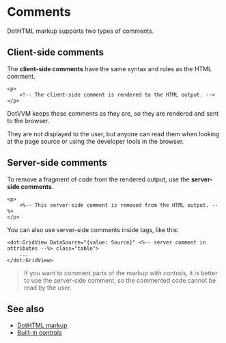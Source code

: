 # Comments

DotHTML markup supports two types of comments.

## Client-side comments

The **client-side comments** have the same syntax and rules as the HTML comment.

```DOTHTML
<p>
    <!-- The client-side comment is rendered to the HTML output. -->
</p>
```

DotVVM keeps these comments as they are, so they are rendered and sent to the browser.

They are not displayed to the user, but anyone can read them when looking at the page source or using the developer tools in the browser. 

## Server-side comments

To remove a fragment of code from the rendered output, use the **server-side comments**.

```DOTHTML
<p>
    <%-- This server-side comment is removed from the HTML output. --%>
</p>
```

You can also use server-side comments inside tags, like this:

```DOTHTML
<dot:GridView DataSource="{value: Source}" <%-- server comment in attributes --%> class="table">
    ...
</dot:GridView>
```

> If you want to comment parts of the markup with controls, it is better to use the server-side comment, so the commented code cannot be read by the user.

## See also

* [DotHTML markup](~/pages/concepts/dothtml-markup/overview)
* [Built-in controls](~/pages/concepts/dothtml-markup/builtin-controls)
